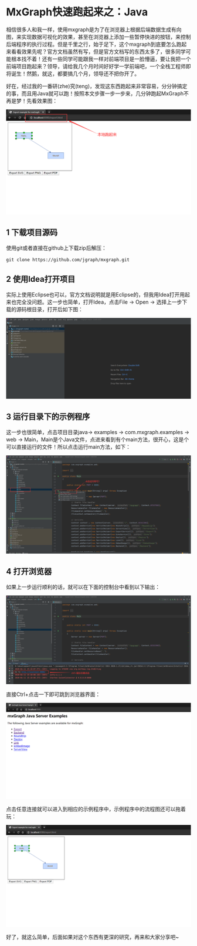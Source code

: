 # MxGraph快速跑起来之：Java















相信很多人和我一样，使用mxgraph是为了在浏览器上根据后端数据生成有向图，来实现数据可视化的效果，甚至在浏览器上添加一些暂停快进的按钮，来控制后端程序的执行过程。但是千里之行，始于足下，这个mxgraph到底要怎么跑起来看看效果先呢？官方文档虽然有写，但是官方文档写的东西太多了，很多同学可能根本找不着！还有一些同学可能跟我一样对前端项目是一脸懵逼，要让我把一个前端项目跑起来？领导，请给我几个月时间好好学一学前端吧，一个全栈工程师即将诞生！然鹅，就这，都要搞几个月，领导还不把你开了。

好在，经过我的一番研(zhe)究(teng)，发现这东西跑起来非常容易，分分钟搞定的事，而且用Java就可以跑！按照本文步骤一步一步来，几分钟跑起MxGraph不再是梦！先看效果图：

![image-20200611160145236](image/image-20200611160145236.png)



## 1 下载项目源码

使用git或者直接在github上下载zip后解压：

```shell
git clone https://github.com/jgraph/mxgraph.git
```



## 2 使用Idea打开项目

实际上使用Eclipse也可以，官方文档说明就是用Eclipse的，但我用Idea打开用起来也完全没问题。这一步也简单，打开Idea，点击File -> Open -> 选择上一步下载的源码根目录，打开后如下图：

![image-20200611154641620](image/image-20200611154641620.png)



## 3 运行目录下的示例程序

这一步也很简单，点击项目目录java-> examples -> com.mxgraph.examples -> web -> Main，Main是个Java文件，点进来看到有个main方法，很开心，这是个可以直接运行的文件！所以点击运行main方法，如下：

![image-20200611155301422](image/image-20200611155301422.png)



## 4 打开浏览器



如果上一步运行顺利的话，就可以在下面的控制台中看到以下输出：

![image-20200611155616935](image/image-20200611155616935.png)

直接Ctrl+点击一下即可跳到浏览器界面：

![image-20200611155749936](image/image-20200611155749936.png)

点击任意连接就可以进入到相应的示例程序中，示例程序中的流程图还可以拖着玩：

![image-20200611155923911](image/image-20200611155923911.png)

好了，就这么简单，后面如果对这个东西有更深的研究，再来和大家分享吧~











